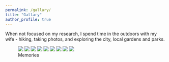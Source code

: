 ```yaml
---
permalink: /gallary/
title: "Gallary"
author_profile: true 
---
```


When not focused on my research, I spend time in the outdoors with my wife - hiking, taking photos, and exploring the city, local gardens and parks. 

<figure class="third">
  <a href="/files/a1.jpg">
  <img src="/files/b1.jpg"></a>

  <a href="/files/a2.jpg">
  <img src="/files/b2.jpg"></a>

  <a href="/files/a3.jpg">
  <img src="/files/b3.jpg"></a>

  <a href="/files/a4.jpg">
  <img src="/files/b4.jpg"></a>

  <a href="/files/a5.jpg">
  <img src="/files/b5.jpg"></a>

  <a href="/files/a6.jpg">
  <img src="/files/b6.jpg"></a>

  <a href="/files/a7.jpg">
  <img src="/files/b7.jpg"></a>
  
  <a href="/files/a8.jpg">
  <img src="/files/b8.jpg"></a>
 
  <a href="/files/a9.jpg">
  <img src="/files/b9.jpg"></a>
  
  <figcaption>Memories</figcaption>
</figure>
